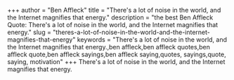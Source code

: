 +++
author = "Ben Affleck"
title = "There's a lot of noise in the world, and the Internet magnifies that energy."
description = "the best Ben Affleck Quote: There's a lot of noise in the world, and the Internet magnifies that energy."
slug = "theres-a-lot-of-noise-in-the-world-and-the-internet-magnifies-that-energy"
keywords = "There's a lot of noise in the world, and the Internet magnifies that energy.,ben affleck,ben affleck quotes,ben affleck quote,ben affleck sayings,ben affleck saying,quotes, sayings,quote, saying, motivation"
+++
There's a lot of noise in the world, and the Internet magnifies that energy.
